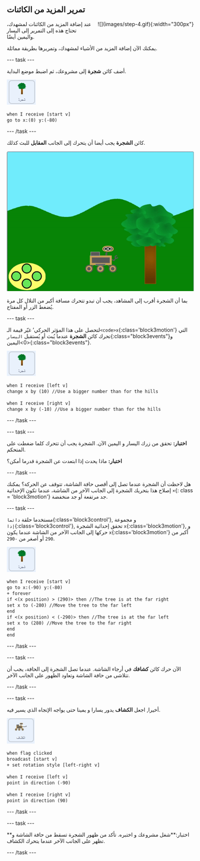 ## تمرير المزيد من الكائنات

<div style="display: flex; flex-wrap: wrap">
<div style="flex-basis: 200px; flex-grow: 1; margin-right: 15px;">
عند إضافة المزيد من الكائنات لمشهدك، تحتاج هذه إلى التمرير إلى اليسار واليمين أيضًا.
</div>
<div>
![](images/step-4.gif){:width="300px"}
</div>
</div>

يمكنك الآن إضافة المزيد من الأشياء لمشهدك، وتمريرها بطريقة مماثلة.

--- task ---

أضف كائن **شجرة** إلى مشروعك، ثم اضبط موضع البداية.

![كائن الشجرة.](images/tree-sprite.png)
```blocks3
when I receive [start v]
go to x:(0) y:(-80)
```

--- /task ---

كائن **الشجرة** يجب أيضا أن يتحرك إلى الجانب **المقابل** للبث كذلك.

![تحريك الشجرة المتحركة لليمين واليسار، يظهر تغير في الإحداثيات x.](images/scrolling-tree.gif)

بما أن الشجرة أقرب إلى المشاهد، يجب أن تبدو تتحرك مسافة أكبر من التلال كل مرة يُضغط الزر أو المفتاح.

--- task ---

لتحصل على هذا المؤثر الحركي’ غيّر قيمة الـ`<code>x`{:class='block3motion'} التي تحرك كائن **الشجرة** عندما يُبث أو يُستقبل `اليسار`{:class="block3events"}و <0>اليمين</code>{:class="block3events"}.

![كائن الشجرة.](images/tree-sprite.png)

```blocks3
when I receive [left v]
change x by (10) //Use a bigger number than for the hills

when I receive [right v]
change x by (-10) //Use a bigger number than for the hills
```

--- /task ---

--- task ---

**اختبار:** تحقق من زرك اليسار و اليمين الآن. الشجرة يجب أن تتحرك كلما ضغطت على المتحكم.

**اختبار:** ماذا يحدث إذا ابتعدت عن الشجرة قدرما أمكن؟

--- /task ---

هل لاحظت أن الشجرة عندما تصل إلى أقصى حافة الشاشة، تتوقف عن الحركة؟ يمكنك إصلاح هذا بتحريك الشجرة إلى الجانب الآخر من الشاشة، عندما تكون الإحداثية `×`{: class = 'block3motion'} جد مرتفعة أو جد منخفضة.

--- task ---

مستخدما حلقة `دائما`{:class='block3control'}, و مجموعة `إذا`{:class='block3control'}, تحقق إحداثية الشجرة `x`{:class='block3motion'}, و حركها إلى الجانب الآخر من الشاشة عندما يكون `x`{:class='block3motion'} أكبر من `290` أو أصغر من `-290`.

![كائن الشجرة.](images/tree-sprite.png)

```blocks3
when I receive [start v]
go to x:(-90) y:(-80)
+ forever
if <(x position) > (290)> then //The tree is at the far right
set x to (-280) //Move the tree to the far left
end
if <(x position) < (-290)> then //The tree is at the far left
set x to (280) //Move the tree to the far right
end
end
```

--- /task ---

--- task ---

الآن حرك كائن **كشافك** في أرجاء الشاشة. عندما تصل الشجرة إلى الحافة، يجب أن تتلاشى من حافة الشاشة وتعاود الظهور على الجانب الآخر.

--- /task ---

--- task ---

أخيرا, اجعل **الكشاف** يدور يسارا و يمينا حتى يواجه الإتجاه الذي يسير فيه.

![كائن الكشّاف.](images/rover-sprite.png)

```blocks3
when flag clicked
broadcast [start v]
+ set rotation style [left-right v]

when I receive [left v]
point in direction (-90)

when I receive [right v]
point in direction (90)
```

--- /task ---

--- task ---

**اختبار:**شغل مشروعك و اختبره. تأكد من ظهور الشجرة تسقط من حافة الشاشة و تظهر على الجانب الآخر عندما يتحرك الكشاف.

--- /task ---
